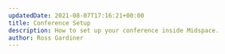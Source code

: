 ```yaml
---
updatedDate: 2021-08-07T17:16:21+00:00
title: Conference Setup
description: How to set up your conference inside Midspace.
author: Ross Gardiner
---
```

